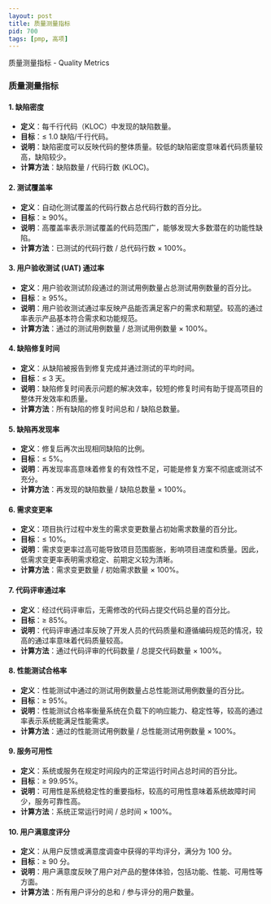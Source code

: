 ```yaml
---
layout: post
title: 质量测量指标
pid: 700
tags: [pmp, 高项]
---
```


质量测量指标 - Quality Metrics

### **质量测量指标**

#### **1. 缺陷密度**

- **定义**：每千行代码（KLOC）中发现的缺陷数量。
- **目标**：≤ 1.0 缺陷/千行代码。
- **说明**：缺陷密度可以反映代码的整体质量。较低的缺陷密度意味着代码质量较高，缺陷较少。
- **计算方法**：缺陷数量 / 代码行数 (KLOC)。

#### **2. 测试覆盖率**

- **定义**：自动化测试覆盖的代码行数占总代码行数的百分比。
- **目标**：≥ 90%。
- **说明**：高覆盖率表示测试覆盖的代码范围广，能够发现大多数潜在的功能性缺陷。
- **计算方法**：已测试的代码行数 / 总代码行数 × 100%。

#### **3. 用户验收测试 (UAT) 通过率**

- **定义**：用户验收测试阶段通过的测试用例数量占总测试用例数量的百分比。
- **目标**：≥ 95%。
- **说明**：用户验收测试通过率反映产品能否满足客户的需求和期望。较高的通过率表示产品基本符合需求和功能规范。
- **计算方法**：通过的测试用例数量 / 总测试用例数量 × 100%。

#### **4. 缺陷修复时间**

- **定义**：从缺陷被报告到修复完成并通过测试的平均时间。
- **目标**：≤ 3 天。
- **说明**：缺陷修复时间表示问题的解决效率，较短的修复时间有助于提高项目的整体开发效率和质量。
- **计算方法**：所有缺陷的修复时间总和 / 缺陷总数量。

#### **5. 缺陷再发现率**

- **定义**：修复后再次出现相同缺陷的比例。
- **目标**：≤ 5%。
- **说明**：再发现率高意味着修复的有效性不足，可能是修复方案不彻底或测试不充分。
- **计算方法**：再发现的缺陷数量 / 缺陷总数量 × 100%。

#### **6. 需求变更率**

- **定义**：项目执行过程中发生的需求变更数量占初始需求数量的百分比。
- **目标**：≤ 10%。
- **说明**：需求变更率过高可能导致项目范围膨胀，影响项目进度和质量。因此，低需求变更率表明需求稳定、前期定义较为清晰。
- **计算方法**：需求变更数量 / 初始需求数量 × 100%。

#### **7. 代码评审通过率**

- **定义**：经过代码评审后，无需修改的代码占提交代码总量的百分比。
- **目标**：≥ 85%。
- **说明**：代码评审通过率反映了开发人员的代码质量和遵循编码规范的情况，较高的通过率意味着代码质量较高。
- **计算方法**：通过代码评审的代码数量 / 总提交代码数量 × 100%。

#### **8. 性能测试合格率**

- **定义**：性能测试中通过的测试用例数量占总性能测试用例数量的百分比。
- **目标**：≥ 95%。
- **说明**：性能测试合格率衡量系统在负载下的响应能力、稳定性等，较高的通过率表示系统能满足性能需求。
- **计算方法**：通过的性能测试用例数量 / 总性能测试用例数量 × 100%。

#### **9. 服务可用性**

- **定义**：系统或服务在规定时间段内的正常运行时间占总时间的百分比。
- **目标**：≥ 99.95%。
- **说明**：可用性是系统稳定性的重要指标，较高的可用性意味着系统故障时间少，服务可靠性高。
- **计算方法**：系统正常运行时间 / 总时间 × 100%。

#### **10. 用户满意度评分**

- **定义**：从用户反馈或满意度调查中获得的平均评分，满分为 100 分。
- **目标**：≥ 90 分。
- **说明**：用户满意度反映了用户对产品的整体体验，包括功能、性能、可用性等方面。
- **计算方法**：所有用户评分的总和 / 参与评分的用户数量。
